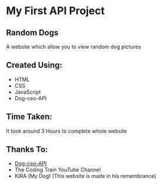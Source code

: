 # My First API Project
## Random Dogs
A website which allow you to view random dog pictures

## Created Using:
- HTML
- CSS
- JavaScript
- Dog-ceo-API

## Time Taken:
It took around 3 Hours to complete whole website

## Thanks To:
- [Dog-ceo-API](https://github.com/ElliottLandsborough/dog-ceo-api)
- The Coding Train YouTube Channel
- KIRA (My Dog) (This website is made in his remembrance)
